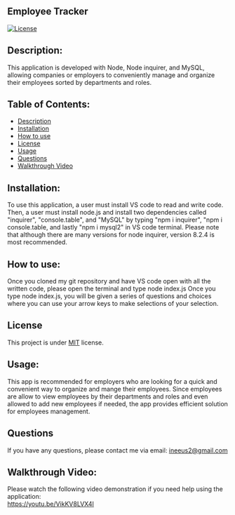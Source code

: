 ## Employee Tracker
  [![License](https://img.shields.io/badge/license-MIT-blue.svg)
    ](https://opensource.org/licenses/MIT)

## Description:
This application is developed with Node, Node inquirer, and MySQL, allowing companies or employers to conveniently 
manage and organize their employees sorted by departments and roles. 

## Table of Contents:
*  [Description](#description)
*  [Installation](#installation)
*  [How to use](#how-to-use)
*  [License](#license)
*  [Usage](#Usage)
*  [Questions](#questions)
*  [Walkthrough Video](#Walkthrough-Video)

## Installation:
To use this application, a user must install VS code to read and write code. 
Then, a user must install node.js and install two dependencies called "inquirer", "console.table", and  "MySQL" by typing 
"npm i inquirer", "npm i console.table, and lastly "npm i mysql2" in VS code terminal. 
Please note that although there are many versions for node inquirer, version 8.2.4 is most recommended. 

## How to use:
Once you cloned my git repository and have VS code open with all the written code, please open the terminal and type node index.js
Once you type node index.js, you will be given a series of questions and choices where you can use your arrow keys to make selections of your selection. 

## License
This project is under [MIT](https://opensource.org/licenses/MIT) license.

## Usage:
This app is recommended for employers who are looking for a quick and convenient way to organize and mange their employees. 
Since employees are allow to view employees by their departments and roles and even allowed to add new employees if needed, 
the app provides efficient solution for employees management. 

## Questions

If you have any questions, please contact me via email: ineeus2@gmail.com

##  Walkthrough Video:
Please watch the following video demonstration if you need help using the application:   
https://youtu.be/VikKV8LVX4I

